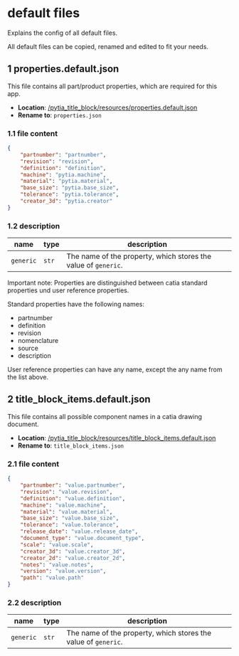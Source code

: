 # default files

Explains the config of all default files.

All default files can be copied, renamed and edited to fit your needs.

## 1 properties.default.json

This file contains all part/product properties, which are required for this app.

- **Location**: [/pytia_title_block/resources/properties.default.json](../pytia_title_block/resources/properties.default.json)
- **Rename to**: `properties.json`

### 1.1 file content

```json
{
    "partnumber": "partnumber",
    "revision": "revision",
    "definition": "definition",
    "machine": "pytia.machine",
    "material": "pytia.material",
    "base_size": "pytia.base_size",
    "tolerance": "pytia.tolerance",
    "creator_3d": "pytia.creator"
}
```

### 1.2 description

name | type | description
--- | --- | ---
`generic` | `str` | The name of the property, which stores the value of `generic`.

Important note: Properties are distinguished between catia standard properties und user reference properties.

Standard properties have the following names:

- partnumber
- definition
- revision
- nomenclature
- source
- description

User reference properties can have any name, except the any name from the list above.

## 2 title_block_items.default.json

This file contains all possible component names in a catia drawing document.

- **Location**: [/pytia_title_block/resources/title_block_items.default.json](../pytia_title_block/resources/title_block_items.default.json)
- **Rename to**: `title_block_items.json`

### 2.1 file content

```json
{
    "partnumber": "value.partnumber",
    "revision": "value.revision",
    "definition": "value.definition",
    "machine": "value.machine",
    "material": "value.material",
    "base_size": "value.base_size",
    "tolerance": "value.tolerance",
    "release_date": "value.release_date",
    "document_type": "value.document_type",
    "scale": "value.scale",
    "creator_3d": "value.creator_3d",
    "creator_2d": "value.creator_2d",
    "notes": "value.notes",
    "version": "value.version",
    "path": "value.path"
}
```

### 2.2 description

name | type | description
--- | --- | ---
`generic` | `str` | The name of the property, which stores the value of `generic`.
